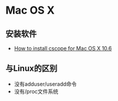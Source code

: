 # Mac OS X

## 安装软件
* [How to install cscope for Mac OS X 10.6](http://stackoverflow.com/questions/9386127/how-to-install-cscope-for-mac-os-x-10-6)


## 与Linux的区别
* 没有adduser/useradd命令
* 没有/proc文件系统
